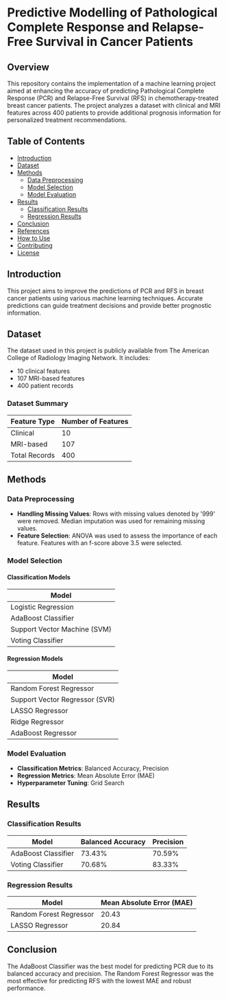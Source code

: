 # Predictive Modelling of Pathological Complete Response and Relapse-Free Survival in Cancer Patients

## Overview
This repository contains the implementation of a machine learning project aimed at enhancing the accuracy of predicting Pathological Complete Response (PCR) and Relapse-Free Survival (RFS) in chemotherapy-treated breast cancer patients. The project analyzes a dataset with clinical and MRI features across 400 patients to provide additional prognosis information for personalized treatment recommendations.

## Table of Contents
- [Introduction](#introduction)
- [Dataset](#dataset)
- [Methods](#methods)
  - [Data Preprocessing](#data-preprocessing)
  - [Model Selection](#model-selection)
  - [Model Evaluation](#model-evaluation)
- [Results](#results)
  - [Classification Results](#classification-results)
  - [Regression Results](#regression-results)
- [Conclusion](#conclusion)
- [References](#references)
- [How to Use](#how-to-use)
- [Contributing](#contributing)
- [License](#license)

## Introduction
This project aims to improve the predictions of PCR and RFS in breast cancer patients using various machine learning techniques. Accurate predictions can guide treatment decisions and provide better prognostic information.

## Dataset
The dataset used in this project is publicly available from The American College of Radiology Imaging Network. It includes:
- 10 clinical features
- 107 MRI-based features
- 400 patient records

### Dataset Summary

| Feature Type | Number of Features |
|--------------|--------------------|
| Clinical     | 10                 |
| MRI-based    | 107                |
| Total Records| 400                |

## Methods

### Data Preprocessing
- **Handling Missing Values**: Rows with missing values denoted by '999' were removed. Median imputation was used for remaining missing values.
- **Feature Selection**: ANOVA was used to assess the importance of each feature. Features with an f-score above 3.5 were selected.

### Model Selection

#### Classification Models

| Model                       |
|-----------------------------|
| Logistic Regression         |
| AdaBoost Classifier         |
| Support Vector Machine (SVM)|
| Voting Classifier           |

#### Regression Models

| Model                        |
|------------------------------|
| Random Forest Regressor      |
| Support Vector Regressor (SVR)|
| LASSO Regressor              |
| Ridge Regressor              |
| AdaBoost Regressor           |

### Model Evaluation
- **Classification Metrics**: Balanced Accuracy, Precision
- **Regression Metrics**: Mean Absolute Error (MAE)
- **Hyperparameter Tuning**: Grid Search

## Results

### Classification Results

| Model                 | Balanced Accuracy | Precision |
|-----------------------|-------------------|-----------|
| AdaBoost Classifier   | 73.43%            | 70.59%    |
| Voting Classifier     | 70.68%            | 83.33%    |

### Regression Results

| Model                  | Mean Absolute Error (MAE) |
|------------------------|---------------------------|
| Random Forest Regressor| 20.43                     |
| LASSO Regressor        | 20.84                     |


## Conclusion
The AdaBoost Classifier was the best model for predicting PCR due to its balanced accuracy and precision. The Random Forest Regressor was the most effective for predicting RFS with the lowest MAE and robust performance.
